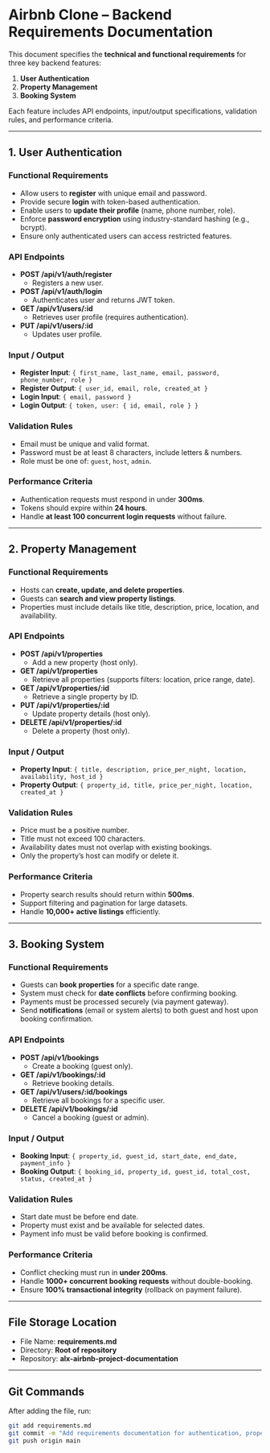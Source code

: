 # Airbnb Clone – Backend Requirements Documentation

This document specifies the **technical and functional requirements** for three key backend features:  
1. **User Authentication**  
2. **Property Management**  
3. **Booking System**  

Each feature includes API endpoints, input/output specifications, validation rules, and performance criteria.

---

## 1. User Authentication

### Functional Requirements
- Allow users to **register** with unique email and password.
- Provide secure **login** with token-based authentication.
- Enable users to **update their profile** (name, phone number, role).
- Enforce **password encryption** using industry-standard hashing (e.g., bcrypt).
- Ensure only authenticated users can access restricted features.

### API Endpoints
- **POST /api/v1/auth/register**  
  - Registers a new user.
- **POST /api/v1/auth/login**  
  - Authenticates user and returns JWT token.
- **GET /api/v1/users/:id**  
  - Retrieves user profile (requires authentication).
- **PUT /api/v1/users/:id**  
  - Updates user profile.

### Input / Output
- **Register Input**: `{ first_name, last_name, email, password, phone_number, role }`  
- **Register Output**: `{ user_id, email, role, created_at }`  
- **Login Input**: `{ email, password }`  
- **Login Output**: `{ token, user: { id, email, role } }`

### Validation Rules
- Email must be unique and valid format.
- Password must be at least 8 characters, include letters & numbers.
- Role must be one of: `guest`, `host`, `admin`.

### Performance Criteria
- Authentication requests must respond in under **300ms**.  
- Tokens should expire within **24 hours**.  
- Handle **at least 100 concurrent login requests** without failure.  

---

## 2. Property Management

### Functional Requirements
- Hosts can **create, update, and delete properties**.  
- Guests can **search and view property listings**.  
- Properties must include details like title, description, price, location, and availability.  

### API Endpoints
- **POST /api/v1/properties**  
  - Add a new property (host only).  
- **GET /api/v1/properties**  
  - Retrieve all properties (supports filters: location, price range, date).  
- **GET /api/v1/properties/:id**  
  - Retrieve a single property by ID.  
- **PUT /api/v1/properties/:id**  
  - Update property details (host only).  
- **DELETE /api/v1/properties/:id**  
  - Delete a property (host only).  

### Input / Output
- **Property Input**: `{ title, description, price_per_night, location, availability, host_id }`  
- **Property Output**: `{ property_id, title, price_per_night, location, created_at }`

### Validation Rules
- Price must be a positive number.  
- Title must not exceed 100 characters.  
- Availability dates must not overlap with existing bookings.  
- Only the property’s host can modify or delete it.  

### Performance Criteria
- Property search results should return within **500ms**.  
- Support filtering and pagination for large datasets.  
- Handle **10,000+ active listings** efficiently.  

---

## 3. Booking System

### Functional Requirements
- Guests can **book properties** for a specific date range.  
- System must check for **date conflicts** before confirming booking.  
- Payments must be processed securely (via payment gateway).  
- Send **notifications** (email or system alerts) to both guest and host upon booking confirmation.  

### API Endpoints
- **POST /api/v1/bookings**  
  - Create a booking (guest only).  
- **GET /api/v1/bookings/:id**  
  - Retrieve booking details.  
- **GET /api/v1/users/:id/bookings**  
  - Retrieve all bookings for a specific user.  
- **DELETE /api/v1/bookings/:id**  
  - Cancel a booking (guest or admin).  

### Input / Output
- **Booking Input**: `{ property_id, guest_id, start_date, end_date, payment_info }`  
- **Booking Output**: `{ booking_id, property_id, guest_id, total_cost, status, created_at }`

### Validation Rules
- Start date must be before end date.  
- Property must exist and be available for selected dates.  
- Payment info must be valid before booking is confirmed.  

### Performance Criteria
- Conflict checking must run in **under 200ms**.  
- Handle **1000+ concurrent booking requests** without double-booking.  
- Ensure **100% transactional integrity** (rollback on payment failure).  

---

## File Storage Location
- File Name: **requirements.md**  
- Directory: **Root of repository**  
- Repository: **alx-airbnb-project-documentation**

---

## Git Commands
After adding the file, run:
```bash
git add requirements.md
git commit -m "Add requirements documentation for authentication, property management, and booking system"
git push origin main
